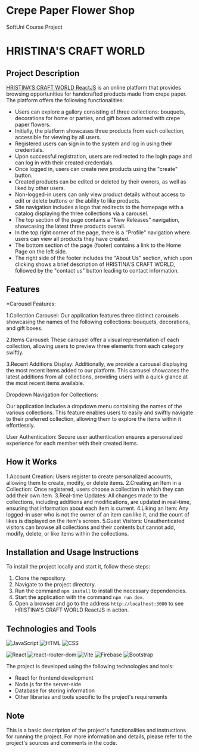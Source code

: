 # Crepe Paper Flower Shop
SoftUni Course Project

# HRISTINA'S CRAFT WORLD

## Project Description

[HRISTINA'S CRAFT WORLD ReactJS](https://hristina-s-craft-world-reactjs.firebaseapp.com/) is an online platform that provides browsing opportunities for handcrafted products made from crepe paper. The platform offers the following functionalities:

- Users can explore a gallery consisting of three collections: bouquets, decorations for home or parties, and gift boxes adorned with crepe paper flowers.
- Initially, the platform showcases three products from each collection, accessible for viewing by all users.
- Registered users can sign in to the system and log in using their credentials.
- Upon successful registration, users are redirected to the login page and can log in with their created credentials.
- Once logged in, users can create new products using the "create" button.
- Created products can be edited or deleted by their owners, as well as liked by other users.
- Non-logged-in users can only view product details without access to edit or delete buttons or the ability to like products.
- Site navigation includes a logo that redirects to the homepage with a catalog displaying the three collections via a carousel.
- The top section of the page contains a "New Releases" navigation, showcasing the latest three products overall.
- In the top right corner of the page, there is a "Profile" navigation where users can view all products they have created.
- The bottom section of the page (footer) contains a link to the Home Page on the left side.
- The right side of the footer includes the "About Us" section, which upon clicking shows a brief description of HRISTINA'S CRAFT WORLD, followed by the "contact us" button leading to contact information.


## Features

*Carousel Features:

1.Collection Carousel:
Our application features three distinct carousels showcasing the names of the following collections: bouquets, decorations, and gift boxes.

2.Items Carousel:
These carousel offer a visual representation of each collection, allowing users to preview three elements from each category swiftly.

3.Recent Additions Display:
Additionally, we provide a carousel displaying the most recent items added to our platform. This carousel showcases the latest additions from all collections, providing users with a quick glance at the most recent items available.    

Dropdown Navigation for Collections:

Our application includes a dropdown menu containing the names of the various collections. This feature enables users to easily and swiftly navigate to their preferred collection, allowing them to explore the items within it effortlessly.

User Authentication: 
Secure user authentication ensures a personalized experience for each member with their created items.

## How it Works

1.Account Creation: Users register to create personalized accounts, allowing them to create, modify, or delete items.
2.Creating an Item in a Collection: Once registered, users choose a collection in which they can add their own item.
3.Real-time Updates: All changes made to the collections, including additions and modifications, are updated in real-time, ensuring that information about each item is current.
4.Liking an Item: Any logged-in user who is not the owner of an item can like it, and the count of likes is displayed on the item's screen.
5.Guest Visitors: Unauthenticated visitors can browse all collections and their contents but cannot add, modify, delete, or like items within the collections.

## Installation and Usage Instructions

To install the project locally and start it, follow these steps:

1. Clone the repository.
2. Navigate to the project directory.
3. Run the command `npm install` to install the necessary dependencies.
4. Start the application with the command `npm run dev`.
5. Open a browser and go to the address `http://localhost:3000` to see HRISTINA'S CRAFT WORLD ReactJS in action.

## Technologies and Tools

![JavaScript](https://img.shields.io/badge/-JavaScript-F7DF1E?style=flat&logo=javascript&logoColor=black)
![HTML](https://img.shields.io/badge/HTML-Language-blue)
![CSS](https://img.shields.io/badge/CSS-Styles-orange)

![React](https://img.shields.io/badge/React-Library-blue)
![react-router-dom](https://img.shields.io/badge/react--router--dom-Library-red)
![Vite](https://img.shields.io/badge/Vite-Tool-yellow)
![Firebase](https://img.shields.io/badge/Firebase-Platform-orange)
![Bootstrap](https://img.shields.io/badge/Bootstrap-Framework-purple)


The project is developed using the following technologies and tools:
- React for frontend development
- Node.js for the server-side
- Database for storing information
- Other libraries and tools specific to the project's requirements

## Note

This is a basic description of the project's functionalities and instructions for running the project. For more information and details, please refer to the project's sources and comments in the code.
